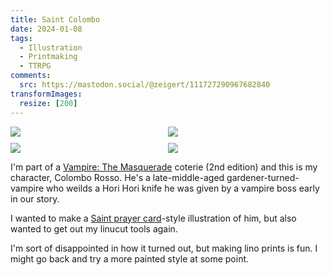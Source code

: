 ```yaml
---
title: Saint Colombo
date: 2024-01-08
tags:
  - Illustration
  - Printmaking
  - TTRPG
comments:
  src: https://mastodon.social/@zeigert/111727290967682840
transformImages:
  resize: [200]
---
```


<style>
.image-grid {
  display: flex;
  flex-wrap: wrap;
  gap: 10px; /* Creates consistent spacing between items */
  width: 100%;
}

.image-grid img {
  flex: 1 1 calc(50% - 10px); /* 50% width minus gap */
  min-width: calc(50% - 10px); /* Ensures 2 items per row */
  max-width: calc(50% - 10px); /* Maintains consistent width */
  object-fit: cover; /* Maintains aspect ratio */
}

</style>

<div class="image-grid" >
    <img src="/img/colombo/colombo-04.png">
    <img src="/img/colombo/colombo-03.png">
    <img src="/img/colombo/colombo-02.png">
    <img src="/img/colombo/colombo-01.png">
</div>

I'm part of a [Vampire: The Masquerade](https://en.wikipedia.org/wiki/Vampire:_The_Masquerade) coterie (2nd edition) and this is my character, Colombo Rosso. He's a late-middle-aged gardener-turned-vampire who weilds a Hori Hori knife he was given by a vampire boss early in our story.

I wanted to make a [Saint prayer card](https://duckduckgo.com/?t=ffab&q=saint+prayer+card&iax=images&ia=images)-style illustration of him, but also wanted to get out my linucut tools again.

I'm sort of disappointed in how it turned out, but making lino prints is fun. I might go back and try a more painted style at some point.
